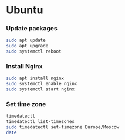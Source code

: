 # Ubuntu

### Update packages

```sh
sudo apt update
sudo apt upgrade
sudo systemctl reboot
```

### Install Nginx

```sh
sudo apt install nginx
sudo systemctl enable nginx
sudo systemctl start nginx
```

### Set time zone

```sh
timedatectl
timedatectl list-timezones
sudo timedatectl set-timezone Europe/Moscow
date
```
